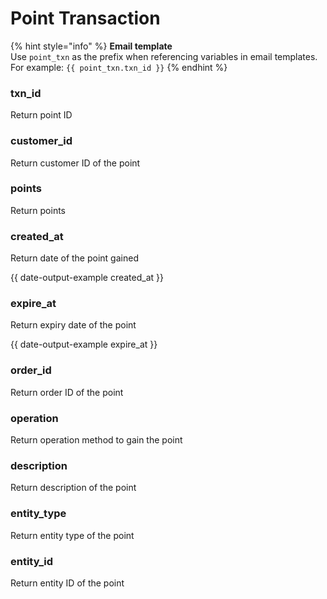 # Point Transaction

{% hint style="info" %}
**Email template**\
Use `point_txn` as the prefix when referencing variables in email templates.\
For example: `{{ point_txn.txn_id }}`
{% endhint %}

### txn\_id

Return point ID



### customer\_id

Return customer ID of the point



### points

Return points



### created\_at

Return date of the point gained

{{ date-output-example created_at }}



### expire\_at

Return expiry date of the point

{{ date-output-example expire_at }}



### order\_id

Return order ID of the point



### operation

Return operation method to gain the point



### description

Return description of the point



### entity\_type

Return entity type of the point



### entity\_id

Return entity ID of the point

